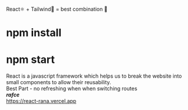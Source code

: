 React⚛️ + Tailwind🍃 = best combination 🚀
# npm install
# npm start
React is a javascript framework which helps us to break the website into small components to allow their reusability.
<br>
Best Part - no refreshing when when switching routes
<br>
<b><i>rafce</i></b>
<br>
https://react-rana.vercel.app
